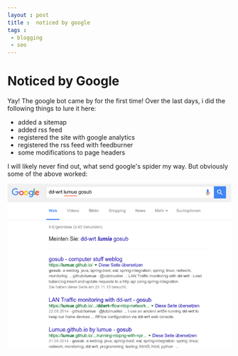 ```yaml
---
layout : post
title :  noticed by google
tags :
 - blogging
 - seo
---
```


# Noticed by Google

Yay! The google bot came by for the first time! Over the last days, i did the following things to lure it here:

 * added a sitemap
 * added rss feed
 * registered the site with google analytics
 * registered the rss feed with feedburner
 * some modifications to page headers

I will likely never find out, what send google's spider my way. But obviously some of the above worked:

![i can find my blog on google :) ](/assets/noticed_by_google.png)
